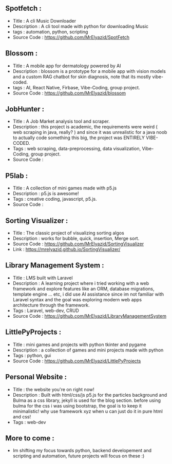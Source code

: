 ## Spotfetch :

- Title : A cli Music Downloader
- Description : A cli tool made with python for downloading Music
- tags : automation, python, scripting
- Source Code : https://github.com/MrElyazid/SpotFetch

## Blossom :

- Title : A mobile app for dermatology powered by AI
- Description : blossom is a prototype for a mobile app with vision models and a custom RAG chatbot for skin diagnosis, note that its mostly vibe-coded.
- tags : AI, React Native, Firbase, Vibe-Coding, group project.
- Source Code : https://github.com/MrElyazid/blossom

## JobHunter :

- Title : A Job Market analysis tool and scraper.
- Description : this project is academic, the requirements were weird ( web scraping in java, really? ) and since it was unrealistic for a java noob to actually code something this big, the project was ENTIRELY VIBE-CODED.
- Tags : web scraping, data-preprocessing, data visualization, Vibe-Coding, group project.
- Source Code :

## P5lab :

- Title : A collection of mini games made with p5.js
- Description : p5.js is awesome!
- Tags : creative coding, javascript, p5.js.
- Source Code : 

## Sorting Visualizer :

- Title : The classic project of visualizing sorting algos
- Description : works for bubble, quick, insertion, Merge sort.
- Source Code : https://github.com/MrElyazid/SortingVisualizer
- Link : https://mrelyazid.github.io/SortingVisualizer/

## Library Management System :

- Title : LMS built with Laravel
- Description : A learning project where i tried working with a web framework and explore features like an ORM, database migrations, template engine ... etc, i did use AI assistance since im not familiar with Laravel syntax and the goal was exploring modern web apps architecture through the framework.
- Tags : Laravel, web-dev, CRUD
- Source Code : https://github.com/MrElyazid/LibraryManagementSystem

## LittlePyProjects :

- Title : mini games and projects with python tkinter and pygame
- Description : a collection of games and mini projects made with python
- Tags : python, gui
- Source Code : https://github.com/MrElyazid/LittlePyProjects

## Personal Website :

- Title : the website you're on right now!
- Description : Built with html/css/js p5.js for the particles background and Bulma as a css library, jekyll is used for the blog section. before using bulma for the css i was using bootstrap, the goal is to keep it minimalistic! why use framework xyz when u can just do it in pure html and css!
- Tags : web-dev

## More to come :

- Im shifting my focus towards python, backend developement and scripting and automation, future projects will focus on these :)

